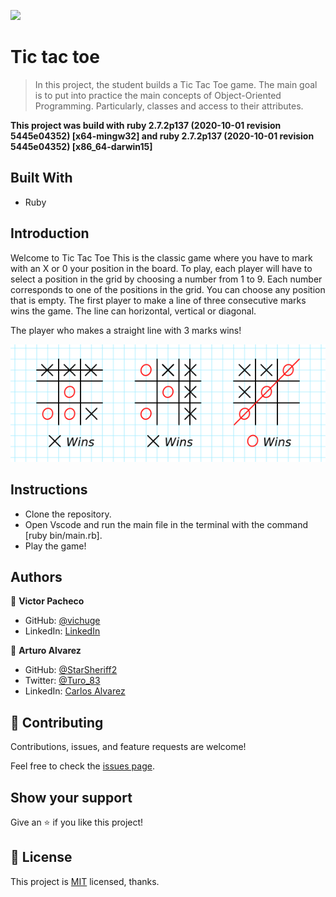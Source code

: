 ![](https://img.shields.io/badge/Microverse-blueviolet)

# Tic tac toe

> In this project, the student builds a Tic Tac Toe game. The main goal is to put into practice the main concepts of Object-Oriented Programming. Particularly, classes and access to their attributes.

**This project was build with ruby 2.7.2p137 (2020-10-01 revision 5445e04352) [x64-mingw32] and ruby 2.7.2p137 (2020-10-01 revision 5445e04352) [x86_64-darwin15]**

## Built With

- Ruby

## Introduction

Welcome to Tic Tac Toe
This is the classic game where you have to mark with an X or 0 your position in the board.
To play, each player will have to select a position in the grid by choosing a number from 1 to 9.
Each number corresponds to one of the positions in the grid. You can choose any position that is empty.
The first player to make a line of three consecutive marks wins the game.
The line can horizontal, vertical or diagonal.

The player who makes a straight line with 3 marks wins!

![How to win](./img/howtowin.png)

## Instructions

- Clone the repository.
- Open Vscode and run the main file in the terminal with the command [ruby bin/main.rb].
- Play the game!

## Authors

👤 **Victor Pacheco**

- GitHub: [@vichuge](https://github.com/vichuge)
- LinkedIn: [LinkedIn](https://www.linkedin.com/in/victor-pacheco-7946aab2/)

👤 **Arturo Alvarez**

- GitHub: [@StarSheriff2](https://github.com/StarSheriff2)
- Twitter: [@Turo_83](https://twitter.com/Turo_83)
- LinkedIn: [Carlos Alvarez](https://www.linkedin.com/in/carlosalvarezveroy/)

## 🤝 Contributing

Contributions, issues, and feature requests are welcome!

Feel free to check the [issues page](https://github.com/vichuge/ruby_enumerables/issues).

## Show your support

Give an ⭐️ if you like this project!

## 📝 License

This project is [MIT](https://github.com/vichuge/ruby_enumerables/blob/main/LICENSE) licensed, thanks.
